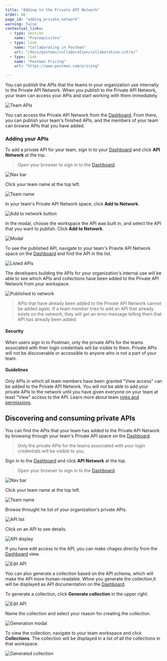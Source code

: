 ```yaml
---
title: "Adding to the Private API Network"
order: 66
page_id: "adding_private_network"
warning: false
contextual_links:
  - type: section
    name: "Prerequisites"
  - type: link
    name: "Collaborating in Postman"
    url: "/docs/postman/collaboration/collaboration-intro/"
  - type: link
    name: "Postman Pricing"
    url: "https://www.postman.com/pricing"

---
```


You can publish the APIs that the teams in your organization use internally to the Private API Network. When you publish to the Private API Network, your team can access your APIs and start working with them immediately.

![Team APIs](https://assets.postman.com/postman-docs/Internal+Network+Explore.jpg)

You can access the Private API Network from the [Dashboard](https://www.postman.com). From there, you can publish your team's finished APIs, and the members of your team can browse APIs that you have added.

### Adding your APIs

To add a private API for your team, sign in to your [Dashboard](https://www.postman.com) and click **API Network** at the top.

> Open your browser to sign in to the [Dashboard](https://www.postman.com).

![Nav bar](https://assets.postman.com/postman-docs/Network+in+nav+bar.jpg)

Click your team name at the top left.

![Team name](https://assets.postman.com/postman-docs/Add+to+API+Network.jpg)

In your team's Private API Network space, click **Add to Network**.

![Add to network button](https://assets.postman.com/postman-docs/Add+to+Network+button.jpg)

In the modal, choose the workspace the API was built in, and select the API that you want to publish. Click **Add to Network**.

![Modal](https://assets.postman.com/postman-docs/Private+API+Network+modal.jpg)

To see the published API, navigate to your team's Priavte API Network space on the [Dashboard](https://www.postman.com) and find the API in the list.

![Listed APIs](https://assets.postman.com/postman-docs/APIs+listed+in+Private+Network.jpg)

The developers building the APIs for your organization's internal use will be able to see which APIs and collections have been added to the Private API Network from your workspace.

![Published to network](https://assets.postman.com/postman-docs/Added+to+private+network.jpg)

> APIs that have already been added to the Private API Network cannot be added again. If a team member tries to add an API that already exists on the network, they will get an error message telling them that API has already been added.

#### Security

When users sign in to Postman, only the private APIs for the teams associated with their login credentials will be visible to them. Private APIs will not be discoverable or accessible to anyone who is not a part of your team.

#### Guidelines

Only APIs in which all team members have been granted "View access" can be added to the Private API Network. You will not be able to add your private APIs to the network until you have given everyone on your team at least "View" access to the API. Learn more about team [roles and permissions](/docs/postman/collaboration/roles-and-permissions/).

## Discovering and consuming private APIs

You can find the APIs that your team has added to the Private API Network by browsing through your team's Private API space on the [Dashboard](https://www.postman.com).

> Only the private APIs for the teams associated with your login credentials will be visible to you.

Sign in to the [Dashboard](https://www.postman.com) and click **API Network** at the top.

> Open your browser to sign in to the [Dashboard](https://www.postman.com).

![Nav bar](https://assets.postman.com/postman-docs/Network+in+nav+bar.jpg)

Click your team name at the top left.

![Team name](https://assets.postman.com/postman-docs/Add+to+API+Network.jpg)

Browse throught he list of your organization's private APIs.

![API list](https://assets.postman.com/postman-docs/List+of+private+APIs.jpg)

Click on an API to see details.

![API display](https://assets.postman.com/postman-docs/Private+API+display.jpg)

If you have edit access to the API, you can make chages directly from the [Dashboard](https://www.postman.com) view.

![Edit API](https://assets.postman.com/postman-docs/Private+API+gif.gif)

You can also generate a collection based on the API schema, which will make the API more human-readable. Whne you generate the collection,it will be displayed as API documentation on the [Dashboard](https://www.postman.com).

To generate a collection, click **Generate collection** in the upper right.

![Edit API](https://assets.postman.com/postman-docs/Generate+collection+button.jpg)

Name the collection and select your reason for creating the collection.

![Generation modal](https://assets.postman.com/postman-docs/Collection+generation+modal.jpg)

To view the collection, navigate to your team workspace and click **Collections**. The collection will be displayed in a list of all the collections in that workspace.

![Generated collection](https://assets.postman.com/postman-docs/Generated+collection+on+dashboard.jpg)
